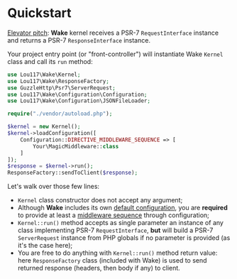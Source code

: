 # Quickstart
[Elevator pitch](https://en.wikipedia.org/wiki/Elevator_pitch): **Wake** kernel receives a PSR-7 `RequestInterface` 
instance and returns a PSR-7 `ResponseInterface` instance.

Your project entry point (or "front-controller") will instantiate Wake `Kernel` class and call its `run` method:
```php
use Lou117\Wake\Kernel;
use Lou117\Wake\ResponseFactory;
use GuzzleHttp\Psr7\ServerRequest;
use Lou117\Wake\Configuration\Configuration;
use Lou117\Wake\Configuration\JSONFileLoader;

require("./vendor/autoload.php");

$kernel = new Kernel();
$kernel->loadConfiguration([
    Configuration::DIRECTIVE_MIDDLEWARE_SEQUENCE => [
        Your\MagicMiddleware::class
    ]
]);
$response = $kernel->run();
ResponseFactory::sendToClient($response);
```

Let's walk over those few lines:
- `Kernel` class constructor does not accept any argument;
- Although **Wake** includes its own [default configuration](./configuration.md), you are **required** to provide at 
least a [middleware sequence](./middlewares.md) through configuration;
- `Kernel::run()` method accepts as single parameter an instance of any class implementing PSR-7 `RequestInterface`, 
**but** will build a PSR-7 `ServerRequest` instance from PHP globals if no parameter is provided (as it's the case 
here);
- You are free to do anything with `Kernel::run()` method return value: here `ResponseFactory` class (included with 
Wake) is used to send returned response (headers, then body if any) to client.
